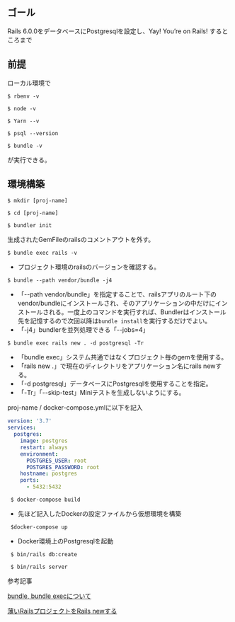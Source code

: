 ## ゴール

Rails 6.0.0をデータベースにPostgresqlを設定し、Yay! You’re on Rails! するところまで

## 前提

ローカル環境で

`$ rbenv -v`

`$ node -v`

`$ Yarn --v`

`$ psql --version`

`$ bundle -v`

が実行できる。

## 環境構築
`$ mkdir [proj-name]`

`$ cd [proj-name]`

`$ bundler init`

生成されたGemFileのrailsのコメントアウトを外す。

`$ bundle exec rails -v` 

- プロジェクト環境のrailsのバージョンを確認する。

`$ bundle --path vendor/bundle -j4` 

- 「--path vendor/bundle」を指定することで、railsアプリのルート下のvendor/bundleにインストールされ、そのアプリケーションの中だけにインストールされる。一度上のコマンドを実行すれば、Bundlerはインストール先を記憶するので次回以降は`bundle install`を実行するだけでよい。
- 「-j4」bundlerを並列処理できる「--jobs=4」

`$ bundle exec rails new . -d postgresql -Tr` 

- 「bundle exec」システム共通ではなくプロジェクト毎のgemを使用する。
- 「rails new .」で現在のディレクトリをアプリケーション名にrails newする。
- 「-d postgresql」データベースにPostgresqlを使用することを指定。
- 「-Tr」「--skip-test」Miniテストを生成しないようにする。

proj-name / docker-compose.ymlに以下を記入
```yaml
version: '3.7'
services:
  postgres:
    image: postgres
    restart: always
    environment:
      POSTGRES_USER: root
      POSTGRES_PASSWORD: root
    hostname: postgres
    ports:
      - 5432:5432
```

` $ docker-compose build`

- 先ほど記入したDockerの設定ファイルから仮想環境を構築

` $docker-compose up`

- Docker環境上のPostgresqlを起動

` $ bin/rails db:create`

` $ bin/rails server`

参考記事

[bundle, bundle execについて](https://qiita.com/dawn_628/items/1821d4eef22b9f45eea8)

[薄いRailsプロジェクトをRails newする](https://qiita.com/shinkuFencer/items/e6b4e24a92f7b34e9f24)